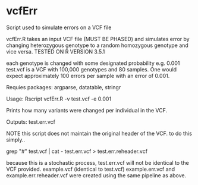 # vcfErr
Script used to simulate errors on a VCF file

vcfErr.R takes an input VCF file (MUST BE PHASED) and simulates error by changing heterozygous genotype to a random homozygous genotype and vice versa.
TESTED ON R VERSION 3.5.1

each genotype is changed with some designated probability e.g. 0.001
test.vcf is a VCF with 100,000 genotypes and 80 samples. One would expect approximately 100 errors per sample with an error of 0.001.

Requies packages:
argparse, datatable, stringr

Usage:
Rscript vcfErr.R -v test.vcf -e 0.001

Prints how many variants were changed per individual in the VCF.

Outputs:
test.err.vcf

NOTE this script does not maintain the original header of the VCF.
to do this simply..

grep "#" test.vcf | cat - test.err.vcf > test.err.reheader.vcf

because this is a stochastic process, test.err.vcf will not be identical to the VCF provided.
example.vcf (identical to test.vcf) example.err.vcf and example.err.reheader.vcf were created using the same pipeline as above.
